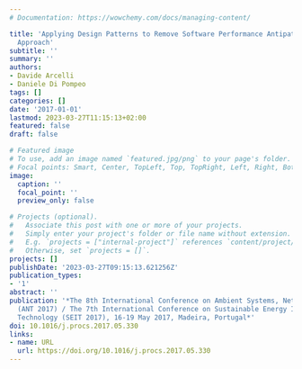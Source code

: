 ```yaml
---
# Documentation: https://wowchemy.com/docs/managing-content/

title: 'Applying Design Patterns to Remove Software Performance Antipatterns: A Preliminary
  Approach'
subtitle: ''
summary: ''
authors:
- Davide Arcelli
- Daniele Di Pompeo
tags: []
categories: []
date: '2017-01-01'
lastmod: 2023-03-27T11:15:13+02:00
featured: false
draft: false

# Featured image
# To use, add an image named `featured.jpg/png` to your page's folder.
# Focal points: Smart, Center, TopLeft, Top, TopRight, Left, Right, BottomLeft, Bottom, BottomRight.
image:
  caption: ''
  focal_point: ''
  preview_only: false

# Projects (optional).
#   Associate this post with one or more of your projects.
#   Simply enter your project's folder or file name without extension.
#   E.g. `projects = ["internal-project"]` references `content/project/deep-learning/index.md`.
#   Otherwise, set `projects = []`.
projects: []
publishDate: '2023-03-27T09:15:13.621256Z'
publication_types:
- '1'
abstract: ''
publication: '*The 8th International Conference on Ambient Systems, Networks and Technologies
  (ANT 2017) / The 7th International Conference on Sustainable Energy Information
  Technology (SEIT 2017), 16-19 May 2017, Madeira, Portugal*'
doi: 10.1016/j.procs.2017.05.330
links:
- name: URL
  url: https://doi.org/10.1016/j.procs.2017.05.330
---
```

